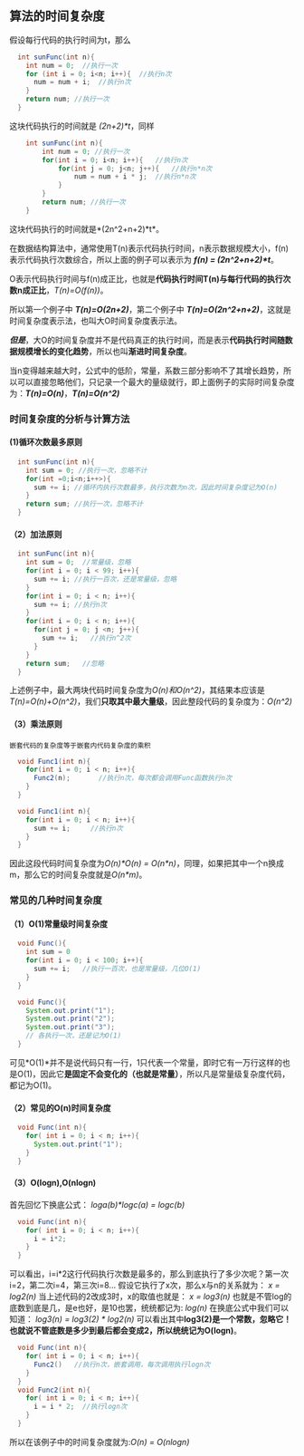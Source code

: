 ## 算法的时间复杂度
假设每行代码的执行时间为t，那么

```Java
  int sunFunc(int n){   
    int num = 0;  //执行一次
    for (int i = 0; i<n; i++){  //执行n次
      num = num + i;  //执行n次
    }
    return num; //执行一次
  }
```

这块代码执行的时间就是 *(2n+2)\*t*，同样

```Java
    int sunFunc(int n){
        int num = 0; //执行一次
        for(int i = 0; i<n; i++){   //执行n次
            for(int j = 0; j<n; j++){   //执行n*n次
                num = num + i * j;  //执行n*n次
            }
        }
        return num; //执行一次
    }
```

这块代码执行的时间就是*(2n^2+n+2)\*t*。

在数据结构算法中，通常使用T(n)表示代码执行时间，n表示数据规模大小，f(n)表示代码执行次数综合，所以上面的例子可以表示为 ***f(n) = (2n^2+n+2)\*t***。

O表示代码执行时间与f(n)成正比，也就是**代码执行时间T(n)与每行代码的执行次数n成正比**，*T(n)=O(f(n))*。

所以第一个例子中 ***T(n)=O(2n+2)***，第二个例子中 ***T(n)=O(2n^2+n+2)***，这就是时间复杂度表示法，也叫大O时间复杂度表示法。

***但是***，大O的时间复杂度并不是代码真正的执行时间，而是表示**代码执行时间随数据规模增长的变化趋势**，所以也叫**渐进时间复杂度**。

当n变得越来越大时，公式中的低阶，常量，系数三部分影响不了其增长趋势，所以可以直接忽略他们，只记录一个最大的量级就行，即上面例子的实际时间复杂度为：***T(n)=O(n)***，***T(n)=O(n^2)***

### 时间复杂度的分析与计算方法

#### (1)循环次数最多原则
```Java
  int sunFunc(int n){
    int sum = 0; //执行一次，忽略不计
    for(int =0;i<n;i++>){
      sum += i; //循环内执行次数最多，执行次数为n次，因此时间复杂度记为O(n)
    }
    return sum; //执行一次，忽略不计
  }
```
#### （2）加法原则
```Java
  int sunFunc(int n){
    int sum = 0;  //常量级，忽略
    for(int i = 0; i < 99; i++){
      sum += i; //执行一百次，还是常量级，忽略
    }
    for(int i = 0; i < n; i++){
      sum += i; //执行n次
    }
    for(int i = 0; i < n; i++){
      for(int j = 0; j <n; j++){
        sum += i;   //执行n^2次
      }
    }
    return sum;   //忽略
  }
```

上述例子中，最大两块代码时间复杂度为*O(n)*和*O(n^2)*，其结果本应该是*T(n)=O(n)+O(n^2)*，我们**只取其中最大量级**，因此整段代码的复杂度为：*O(n^2)*


#### （3）乘法原则

    嵌套代码的复杂度等于嵌套内代码复杂度的乘积

```Java
  void Func1(int n){
    for(int i = 0; i < n; i++){
      Func2(n);       //执行n次，每次都会调用Func函数执行n次
    }
  }

  void Func1(int n){
    for(int i = 0; i < n; i++){
      sum += i;     //执行n次
    }
  }
```

因此这段代码时间复杂度为*O(n)\*O(n) = O(n\*n)*，同理，如果把其中一个n换成m，那么它的时间复杂度就是*O(n\*m)*。

### 常见的几种时间复杂度

#### （1）O(1)常量级时间复杂度
```Java
  void Func(){
    int sum = 0
    for(int i = 0; i < 100; i++){
      sum += i;   //执行一百次，也是常量级，几位O(1)
    }
  }

  void Func(){
    System.out.print("1");
    System.out.print("2");
    System.out.print("3");
    // 各执行一次，还是记为O(1)
  }
```
可见*O(1)*并不是说代码只有一行，1只代表一个常量，即时它有一万行这样的也是O(1)，因此它**是固定不会变化的（也就是常量）**，所以凡是常量级复杂度代码，都记为O(1)。


#### （2）常见的O(n)时间复杂度
```Java
  void Func(int n){
    for( int i = 0; i < n; i++){
      System.out.print("1");
    }
  }
```

#### （3）O(logn),O(nlogn)
首先回忆下换底公式：
    *loga(b)\*logc(a) = logc(b)*

```Java
  void Func(int n){
    for( int i = 0; i < n; i++){
      i = i*2;
    }
  }
```

可以看出，i=i*2这行代码执行次数是最多的，那么到底执行了多少次呢？第一次i=2，第二次i=4，第三次i=8...
假设它执行了x次，那么x与n的关系就为： 
    *x = log2(n)*
当上述代码的2改成3时，x的取值也就是：
    *x = log3(n)*
也就是不管log的底数到底是几，是e也好，是10也罢，统统都记为:
    *log(n)*
在换底公式中我们可以知道：
    *log3(n) = log3(2) \* log2(n)*
可以看出其中**log3(2)是一个常数，忽略它！也就说不管底数是多少到最后都会变成2，所以统统记为O(logn)**。

```Java  
  void Func(int n){
    for( int i = 0; i < n; i++){
      Func2()   //执行n次，嵌套调用，每次调用执行logn次
    }
  }
  void Func2(int n){
    for( int i = 0; i < n; i++){
      i = i * 2;  //执行logn次
    }
  }
```

所以在该例子中的时间复杂度就为:*O(n) = O(nlogn)*